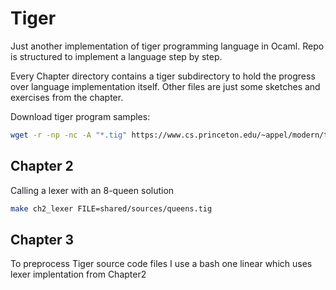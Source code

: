 # Tiger

Just another implementation of tiger programming language in Ocaml.
Repo is structured to implement a language step by step.

Every Chapter directory contains a tiger subdirectory to hold the progress over language implementation itself. Other files are just some sketches and exercises from the chapter.


Download tiger program samples:

``` sh
wget -r -np -nc -A "*.tig" https://www.cs.princeton.edu/~appel/modern/testcases/
```

## Chapter 2

Calling a lexer with an 8-queen solution

``` sh
make ch2_lexer FILE=shared/sources/queens.tig
```

## Chapter 3

To preprocess Tiger source code files I use a bash one linear which uses lexer implentation from Chapter2
